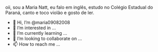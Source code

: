 oii, sou a Maria Natt, eu falo em inglês, estudo no Colégio Estadual do Paraná, canto e toco violão e gosto de ler.


- 👋 Hi, I’m @maria09082008
- 👀 I’m interested in ...
- 🌱 I’m currently learning ...
- 💞️ I’m looking to collaborate on ...
- 📫 How to reach me ...

<!---
maria09082008/maria09082008 is a ✨ special ✨ repository because its `README.md` (this file) appears on your GitHub profile.
You can click the Preview link to take a look at your changes.
--->
